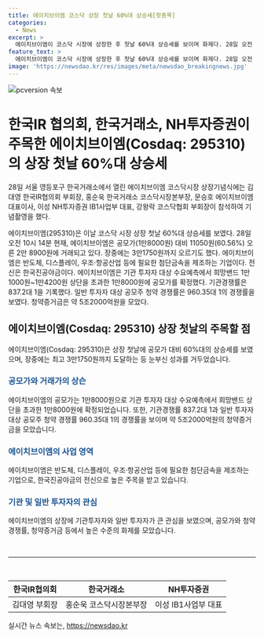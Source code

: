 ```yaml
---
title: 에이치브이엠 코스닥 상장 첫날 60%대 상승세[핫종목]
categories:
  - News
excerpt: >
  에이치브이엠이 코스닥 시장에 상장한 후 첫날 60%대 상승세를 보이며 화제다. 28일 오전 10시 14분 현재 공모가(1만8000원) 대비 11050원(60.56%) 오른 2만8900원에 거래되고 있다. 이는 기관 투자자 대상 수요예측에서 확정된 공모가를 상회하는 것으로, 기관경쟁률 837.2대 1, 일반 투자자 대상 경쟁률 960.35대 1로 청약 시장을 뜨겁게 달궜다. 에이치브이엠은 반도체, 디스플레이, 우조·항공산업 등에 필요한 첨단금속을 제조하는 기업으로, 청약증거금은 약 5조2000억원을 기록했다.
feature_text: >
  에이치브이엠이 코스닥 시장에 상장한 후 첫날 60%대 상승세를 보이며 화제다. 28일 오전 10시 14분 현재 공모가(1만8000원) 대비 11050원(60.56%) 오른 2만8900원에 거래되고 있다. 이는 기관 투자자 대상 수요예측에서 확정된 공모가를 상회하는 것으로, 기관경쟁률 837.2대 1, 일반 투자자 대상 경쟁률 960.35대 1로 청약 시장을 뜨겁게 달궜다. 에이치브이엠은 반도체, 디스플레이, 우조·항공산업 등에 필요한 첨단금속을 제조하는 기업으로, 청약증거금은 약 5조2000억원을 기록했다.
image: 'https://newsdao.kr/res/images/meta/newsdao_breakingnews.jpg'
---
```


<p><img src="https://newsdao.kr/res/images/meta/newsdao_breakingnews.jpg" alt="pcversion 속보" /></p>

<h1>한국IR 협의회, 한국거래소, NH투자증권이 주목한 에이치브이엠(Cosdaq: 295310)의 상장 첫날 60%대 상승세</h1>

<p data-ke-size="size16">28일 서울 영등포구 한국거래소에서 열린 에이치브이엠 코스닥시장 상장기념식에는 김대영 한국IR협의회 부회장, 홍순욱 한국거래소 코스닥시장본부장, 문승호 에이치브이엠 대표이사, 이성 NH투자증권 IB1사업부 대표, 강왕락 코스닥협회 부회장이 참석하여 기념촬영을 했다.</p>

<p data-ke-size="size16">에이치브이엠(295310)은 이날 코스닥 시장 상장 첫날 60%대 상승세를 보였다. 28일 오전 10시 14분 현재, 에이치브이엠은 공모가(1만8000원) 대비 11050원(60.56%) 오른 2만 8900원에 거래되고 있다. 장중에는 3만1750원까지 오르기도 했다. 에이치브이엠은 반도체, 디스플레이, 우조·항공산업 등에 필요한 첨단금속을 제조하는 기업이다. 전신은 한국진공야금이다. 에이치브이엠은 기관 투자자 대상 수요예측에서 희망밴드 1만1000원~1만4200원 상단을 초과한 1만8000원에 공모가를 확정했다. 기관경쟁률은 837.2대 1을 기록했다. 일반 투자자 대상 공모주 청약 경쟁률은 960.35대 1의 경쟁률을 보였다. 청약증거금은 약 5조2000억원을 모았다.</p>

<h2 data-ke-size="size26">에이치브이엠(Cosdaq: 295310) 상장 첫날의 주목할 점</h2>

<p data-ke-size="size16">에이치브이엠(Cosdaq: 295310)은 상장 첫날에 공모가 대비 60%대의 상승세를 보였으며, 장중에는 최고 3만1750원까지 도달하는 등 눈부신 성과를 거두었습니다.</p>

<h3 data-ke-size="size24"><b><span style="color: #1a5490;">공모가와 거래가의 상슨</span></b></h3>

<p data-ke-size="size16">에이치브이엠의 공모가는 1만8000원으로 기관 투자자 대상 수요예측에서 희망밴드 상단을 초과한 1만8000원에 확정되었습니다. 또한, 기관경쟁률 837.2대 1과 일반 투자자 대상 공모주 청약 경쟁률 960.35대 1의 경쟁률을 보이며 약 5조2000억원의 청약증거금을 모았습니다.</p>

<h3 data-ke-size="size24"><b><span style="color: #1a5490;">에이치브이엠의 사업 영역</span></b></h3>

<p data-ke-size="size16">에이치브이엠은 반도체, 디스플레이, 우조·항공산업 등에 필요한 첨단금속을 제조하는 기업으로, 한국진공야금의 전신으로 높은 주목을 받고 있습니다.</p>

<h3 data-ke-size="size24"><b><span style="color: #1a5490;">기관 및 일반 투자자의 관심</span></b></h3>

<p data-ke-size="size16">에이치브이엠의 상장에 기관투자자와 일반 투자자가 큰 관심을 보였으며, 공모가와 청약 경쟁률, 청약증거금 등에서 높은 수준의 화제를 모았습니다.</p>

<p data-ke-size="size16">&nbsp;</p>

<hr>

<p data-ke-size="size16">&nbsp;</p>

<table>
    <thead>
        <tr>
            <th style="text-align: center;"><b>한국IR협의회</b></th>
            <th style="text-align: center;"><b>한국거래소</b></th>
            <th style="text-align: center;"><b>NH투자증권</b></th>
        </tr>
    </thead>
    <tbody>
        <tr>
            <td style="text-align: center;">김대영 부회장</td>
            <td style="text-align: center;">홍순욱 코스닥시장본부장</td>
            <td style="text-align: center;">이성 IB1사업부 대표</td>
        </tr>
    </tbody>
</table>
실시간 뉴스 속보는, <a href="https://newsdao.kr" rel="dofollow">https://newsdao.kr</a>



